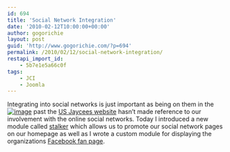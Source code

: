```yaml
---
id: 694
title: 'Social Network Integration'
date: '2010-02-12T10:00:00+00:00'
author: gogorichie
layout: post
guid: 'http://www.gogorichie.com/?p=694'
permalink: /2010/02/12/social-network-integration/
restapi_import_id:
    - 5b7e1e5a66c0f
tags:
    - JCI
    - Joomla
---
```


Integrating into social networks is just important as being on them in the[![image](http://www.gogorichie.com/wp-content/uploads/2010/03/image_thumb1.png "image")](http://www.gogorichie.com/wp-content/uploads/2010/03/image1.png) past the [US Jaycees website](http://www.usjaycees.org/) hasn’t made reference to our involvement with the online social networks. Today I introduced a new module called [stalker](http://extensions.joomla.org/extensions/social-web/social-profiles/5438) which allows us to promote our social network pages on our homepage as well as I wrote a custom module for displaying the organizations [Facebook fan page](http://www.facebook.com/TheUnitedStatesJuniorChamber).